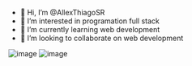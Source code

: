 - 👋 Hi, I’m @AllexThiagoSR
- 👀 I’m interested in programation full stack
- 🌱 I’m currently learning web development
- 💞️ I’m looking to collaborate on web development

![image](https://img.shields.io/badge/GIT-E44C30?style=for-the-badge&logo=git&logoColor=white) 
![image](https://img.shields.io/badge/LinkedIn-0077B5?style=for-the-badge&logo=linkedin&logoColor=white)
<!---
AllexThiagoSR/AllexThiagoSR is a ✨ special ✨ repository because its `README.md` (this file) appears on your GitHub profile.
You can click the Preview link to take a look at your changes.
--->
